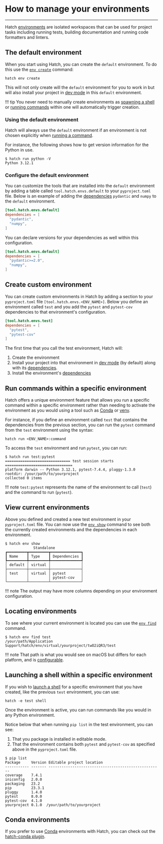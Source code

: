 # How to manage your environments

-----

Hatch [environments](../../environment.md) are isolated workspaces that can be used for project tasks including running tests, building documentation and running code formatters and linters.

## The default environment

When you start using Hatch, you can create the `default` environment. To do this use the [`env create`](../../cli/reference.md#hatch-env-create) command:

```
hatch env create
```

This will not only create will the `default` environment for you to work in but will also install your project in [dev mode](../../config/environment/overview.md#dev-mode) in this `default` environment.

!!! tip
    You never need to manually create environments as [spawning a shell](#launching-a-shell-within-a-specific-environment) or [running commands](#run-commands-within-a-specific-environment) within one will automatically trigger creation.

### Using the default environment

Hatch will always use the `default` environment if an environment is not chosen explicitly when [running a command](../../environment.md#command-execution).

For instance, the following shows how to get version information for the Python in use.

```console
$ hatch run python -V
Python 3.12.1
```

### Configure the default environment

You can customize the tools that are installed into the `default` environment by adding a table called `tool.hatch.envs.default` to your `pyproject.toml` file. Below is an example of adding the [dependencies](../../config/environment/overview.md#dependencies) `pydantic` and `numpy` to the `default` environment.

```toml config-example
[tool.hatch.envs.default]
dependencies = [
  "pydantic",
  "numpy",
]
```

You can declare versions for your dependencies as well within this configuration.

```toml config-example
[tool.hatch.envs.default]
dependencies = [
  "pydantic>=2.0",
  "numpy",
]
```

## Create custom environment

You can create custom environments in Hatch by adding a section to your `pyproject.toml` file `[tool.hatch.envs.<ENV_NAME>]`. Below you define an environment called `test` and you add the `pytest` and `pytest-cov` dependencies to that environment's configuration.

```toml config-example
[tool.hatch.envs.test]
dependencies = [
  "pytest",
  "pytest-cov"
]
```

The first time that you call the test environment, Hatch will:

1. Create the environment
2. Install your project into that environment in [dev mode](../../config/environment/overview.md#dev-mode) (by default) along with its [dependencies](../../config/metadata.md#dependencies).
3. Install the environment's [dependencies](../../config/environment/overview.md#dependencies)

## Run commands within a specific environment

Hatch offers a unique environment feature that allows you run a specific command within a specific environment rather than needing to activate the environment as you would using a tool such as [Conda](https://conda.org) or [venv](https://docs.python.org/3/library/venv.html).

For instance, if you define an environment called `test` that contains the dependencies from the previous section, you can run the `pytest` command from the `test` environment using the syntax:

```
hatch run <ENV_NAME>:command
```

To access the `test` environment and run `pytest`, you can run:

```console
$ hatch run test:pytest
============================== test session starts ===============================
platform darwin -- Python 3.12.1, pytest-7.4.4, pluggy-1.3.0
rootdir: /your/path/to/yourproject
collected 0 items
```

!!! note
    `test:pytest` represents the name of the environment to call (`test`) and the command to run (`pytest`).

## View current environments

Above you defined and created a new test environment in your `pyproject.toml` file. You can now use the [`env show`](../../cli/reference.md#hatch-env-show) command to see both the currently created environments and the dependencies in each environment.

```
$ hatch env show
             Standalone
┏━━━━━━━━━┳━━━━━━━━━┳━━━━━━━━━━━━━━┓
┃ Name    ┃ Type    ┃ Dependencies ┃
┡━━━━━━━━━╇━━━━━━━━━╇━━━━━━━━━━━━━━┩
│ default │ virtual │              │
├─────────┼─────────┼──────────────┤
│ test    │ virtual │ pytest       │
│         │         │ pytest-cov   │
└─────────┴─────────┴──────────────┘
```

!!! note
    The output may have more columns depending on your environment configuration.

## Locating environments

To see where your current environment is located you can use the [`env find`](../../cli/reference.md#hatch-env-find) command.

```
$ hatch env find test
/your/path/Application Support/hatch/env/virtual/yourproject/twO2iQR3/test
```

!!! note
    That path is what you would see on macOS but differs for each platform, and is [configurable](../../plugins/environment/virtual.md#location).

## Launching a shell within a specific environment

If you wish to [launch a shell](../../environment.md#entering-environments) for a specific environment that you have created, like the previous `test` environment, you can use:

```
hatch -e test shell
```

Once the environment is active, you can run commands like you would in any Python environment.

Notice below that when running `pip list` in the test environment, you can see:

1. That you package is installed in editable mode.
2. That the environment contains both `pytest` and `pytest-cov` as specified above in the `pyproject.toml` file.

```
$ pip list
Package     Version Editable project location
----------- ------- ----------------------------------------------------
coverage    7.4.1
iniconfig   2.0.0
packaging   23.2
pip         23.3.1
pluggy      1.4.0
pytest      8.0.0
pytest-cov  4.1.0
yourproject 0.1.0  /your/path/to/yourproject
```

## Conda environments

If you prefer to use [Conda](https://conda.org) environments with Hatch, you can check out the [hatch-conda plugin](https://github.com/OldGrumpyViking/hatch-conda).
